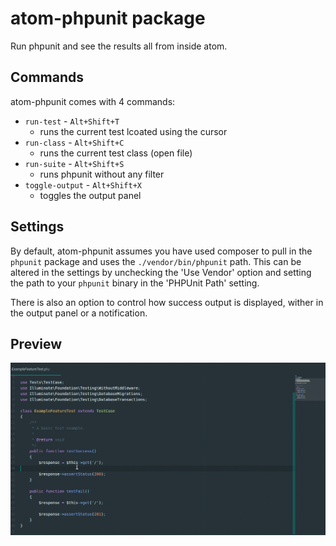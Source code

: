 # atom-phpunit package

Run phpunit and see the results all from inside atom.

## Commands
atom-phpunit comes with 4 commands:
* `run-test` - `Alt+Shift+T`
  * runs the current test lcoated using the cursor
* `run-class` - `Alt+Shift+C`
  * runs the current test class (open file)
* `run-suite` - `Alt+Shift+S`
  * runs phpunit without any filter
* `toggle-output` - `Alt+Shift+X`
  * toggles the output panel

## Settings
By default, atom-phpunit assumes you have used composer to pull in the `phpunit` package and uses the `./vendor/bin/phpunit` path. This can be altered in the settings by unchecking the 'Use Vendor' option and setting the path to your `phpunit` binary in the 'PHPUnit Path' setting.

There is also an option to control how success output is displayed, wither in the output panel or a notification.

## Preview
![Preview](https://github.com/Synapse791/atom-phpunit/raw/master/preview.gif)
